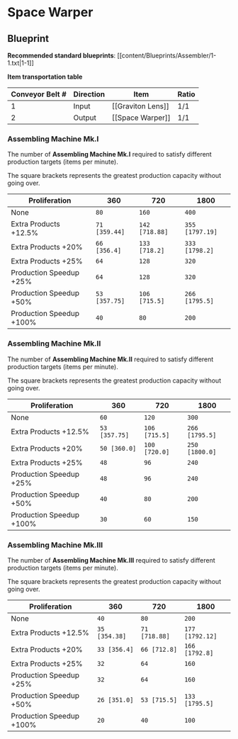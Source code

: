 # Space Warper

## Blueprint

**Recommended standard blueprints**: [[content/Blueprints/Assembler/1-1.txt|1-1]]

**Item transportation table**

| Conveyor Belt # | Direction | Item              | Ratio |
| --------------- | --------- | ----------------- | ----- |
| 1               | Input     | [[Graviton Lens]] | 1/1   |
| 2               | Output    | [[Space Warper]]  | 1/1   |

### Assembling Machine Mk.I

The number of **Assembling Machine Mk.I** required to satisfy different production targets (items per minute).

The square brackets represents the greatest production capacity without going over.

| Proliferation            | 360           | 720            | 1800            |
| ------------------------ | ------------- | -------------- | --------------- |
| None                     | `80`          | `160`          | `400`           |
| Extra Products +12.5%    | `71 [359.44]` | `142 [718.88]` | `355 [1797.19]` |
| Extra Products +20%      | `66 [356.4]`  | `133 [718.2]`  | `333 [1798.2]`  |
| Extra Products +25%      | `64`          | `128`          | `320`           |
| Production Speedup +25%  | `64`          | `128`          | `320`           |
| Production Speedup +50%  | `53 [357.75]` | `106 [715.5]`  | `266 [1795.5]`  |
| Production Speedup +100% | `40`          | `80`           | `200`           |

### Assembling Machine Mk.II

The number of **Assembling Machine Mk.II** required to satisfy different production targets (items per minute).

The square brackets represents the greatest production capacity without going over.

| Proliferation            | 360           | 720           | 1800           |
| ------------------------ | ------------- | ------------- | -------------- |
| None                     | `60`          | `120`         | `300`          |
| Extra Products +12.5%    | `53 [357.75]` | `106 [715.5]` | `266 [1795.5]` |
| Extra Products +20%      | `50 [360.0]`  | `100 [720.0]` | `250 [1800.0]` |
| Extra Products +25%      | `48`          | `96`          | `240`          |
| Production Speedup +25%  | `48`          | `96`          | `240`          |
| Production Speedup +50%  | `40`          | `80`          | `200`          |
| Production Speedup +100% | `30`          | `60`          | `150`          |

### Assembling Machine Mk.III

The number of **Assembling Machine Mk.III** required to satisfy different production targets (items per minute).

The square brackets represents the greatest production capacity without going over.

| Proliferation            | 360           | 720           | 1800            |
| ------------------------ | ------------- | ------------- | --------------- |
| None                     | `40`          | `80`          | `200`           |
| Extra Products +12.5%    | `35 [354.38]` | `71 [718.88]` | `177 [1792.12]` |
| Extra Products +20%      | `33 [356.4]`  | `66 [712.8]`  | `166 [1792.8]`  |
| Extra Products +25%      | `32`          | `64`          | `160`           |
| Production Speedup +25%  | `32`          | `64`          | `160`           |
| Production Speedup +50%  | `26 [351.0]`  | `53 [715.5]`  | `133 [1795.5]`  |
| Production Speedup +100% | `20`          | `40`          | `100`           |
